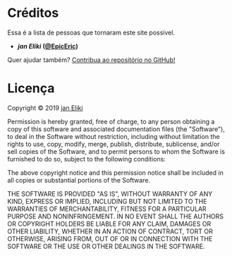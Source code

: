 # Créditos

Essa é a lista de pessoas que tornaram este site possível.

- **_jan Eliki_ ([@EpicEric](https://github.com/epiceric))**
<!-- - _jan Pulana_ ([@Fulana](https://github.com/fulana)) -->

Quer ajudar também? [Contribua ao repositório no GitHub!](https://github.com/EpicEric/tp-pt)

# Licença

Copyright &copy; 2019 [jan Eliki](https://ericpires.com.br)

Permission is hereby granted, free of charge, to any person obtaining a copy
of this software and associated documentation files (the "Software"), to deal
in the Software without restriction, including without limitation the rights
to use, copy, modify, merge, publish, distribute, sublicense, and/or sell
copies of the Software, and to permit persons to whom the Software is
furnished to do so, subject to the following conditions:

The above copyright notice and this permission notice shall be included in all
copies or substantial portions of the Software.

THE SOFTWARE IS PROVIDED "AS IS", WITHOUT WARRANTY OF ANY KIND, EXPRESS OR
IMPLIED, INCLUDING BUT NOT LIMITED TO THE WARRANTIES OF MERCHANTABILITY,
FITNESS FOR A PARTICULAR PURPOSE AND NONINFRINGEMENT. IN NO EVENT SHALL THE
AUTHORS OR COPYRIGHT HOLDERS BE LIABLE FOR ANY CLAIM, DAMAGES OR OTHER
LIABILITY, WHETHER IN AN ACTION OF CONTRACT, TORT OR OTHERWISE, ARISING FROM,
OUT OF OR IN CONNECTION WITH THE SOFTWARE OR THE USE OR OTHER DEALINGS IN THE
SOFTWARE.

